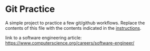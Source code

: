 # Git Practice
A simple project to practice a few git/github workflows.  Replace the contents of this file with the contents indicated in the [instructions](./instructions.md).

link to a software engineering article:
https://www.computerscience.org/careers/software-engineer/
